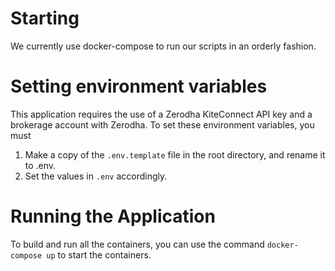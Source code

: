 # Starting

We currently use docker-compose to run our scripts in an orderly fashion.

# Setting environment variables

This application requires the use of a Zerodha KiteConnect API key and a brokerage account with Zerodha. To set these environment variables, you must

1. Make a copy of the `.env.template` file in the root directory, and rename it to .env.
2. Set the values in `.env` accordingly.


# Running the Application

To build and run all the containers, you can use the command `docker-compose up` to start the containers.